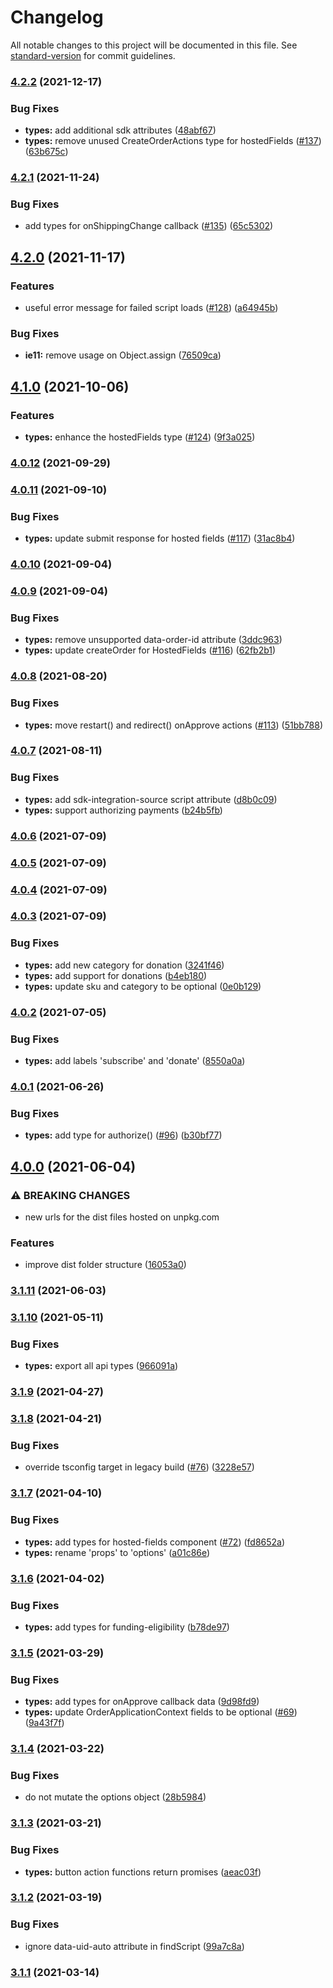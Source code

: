 # Changelog

All notable changes to this project will be documented in this file. See [standard-version](https://github.com/conventional-changelog/standard-version) for commit guidelines.

### [4.2.2](https://github.com/paypal/paypal-js/compare/v4.2.1...v4.2.2) (2021-12-17)

### Bug Fixes

-   **types:** add additional sdk attributes ([48abf67](https://github.com/paypal/paypal-js/commit/48abf672dd7ad6759d46116ee315da8735450e82))
-   **types:** remove unused CreateOrderActions type for hostedFields ([#137](https://github.com/paypal/paypal-js/issues/137)) ([63b675c](https://github.com/paypal/paypal-js/commit/63b675c1da2017974f097f5bf2da077dbf6ff49a))

### [4.2.1](https://github.com/paypal/paypal-js/compare/v4.2.0...v4.2.1) (2021-11-24)

### Bug Fixes

-   add types for onShippingChange callback ([#135](https://github.com/paypal/paypal-js/issues/135)) ([65c5302](https://github.com/paypal/paypal-js/commit/65c5302276925a920ae2bec19aa7aebef8d0aaae))

## [4.2.0](https://github.com/paypal/paypal-js/compare/v4.1.0...v4.2.0) (2021-11-17)

### Features

-   useful error message for failed script loads ([#128](https://github.com/paypal/paypal-js/issues/128)) ([a64945b](https://github.com/paypal/paypal-js/commit/a64945b58595b450045726e304a252881b149379))

### Bug Fixes

-   **ie11:** remove usage on Object.assign ([76509ca](https://github.com/paypal/paypal-js/commit/76509ca0c4166c93428444b746aaf8f4bfd15dae))

## [4.1.0](https://github.com/paypal/paypal-js/compare/v4.0.12...v4.1.0) (2021-10-06)

### Features

-   **types:** enhance the hostedFields type ([#124](https://github.com/paypal/paypal-js/issues/124)) ([9f3a025](https://github.com/paypal/paypal-js/commit/9f3a025edde9eeb35c88e7859d2c7f6836baccd1))

### [4.0.12](https://github.com/paypal/paypal-js/compare/v4.0.11...v4.0.12) (2021-09-29)

### [4.0.11](https://github.com/paypal/paypal-js/compare/v4.0.10...v4.0.11) (2021-09-10)

### Bug Fixes

-   **types:** update submit response for hosted fields ([#117](https://github.com/paypal/paypal-js/issues/117)) ([31ac8b4](https://github.com/paypal/paypal-js/commit/31ac8b4bfa526f7b06dd9ec7fbb9f2b42b94c62c))

### [4.0.10](https://github.com/paypal/paypal-js/compare/v4.0.9...v4.0.10) (2021-09-04)

### [4.0.9](https://github.com/paypal/paypal-js/compare/v4.0.8...v4.0.9) (2021-09-04)

### Bug Fixes

-   **types:** remove unsupported data-order-id attribute ([3ddc963](https://github.com/paypal/paypal-js/commit/3ddc9637c2a8a65247dd06bb135c355cddc9633a))
-   **types:** update createOrder for HostedFields ([#116](https://github.com/paypal/paypal-js/issues/116)) ([62fb2b1](https://github.com/paypal/paypal-js/commit/62fb2b1f9d024b96225195dd6b1332be8a3ef0b6))

### [4.0.8](https://github.com/paypal/paypal-js/compare/v4.0.7...v4.0.8) (2021-08-20)

### Bug Fixes

-   **types:** move restart() and redirect() onApprove actions ([#113](https://github.com/paypal/paypal-js/issues/113)) ([51bb788](https://github.com/paypal/paypal-js/commit/51bb788722f566647973b7d7abe7a8f82d4e225b))

### [4.0.7](https://github.com/paypal/paypal-js/compare/v4.0.6...v4.0.7) (2021-08-11)

### Bug Fixes

-   **types:** add sdk-integration-source script attribute ([d8b0c09](https://github.com/paypal/paypal-js/commit/d8b0c09872d3eb6dfafba3149a56e83e66df0c6f))
-   **types:** support authorizing payments ([b24b5fb](https://github.com/paypal/paypal-js/commit/b24b5fbc157ad9ebf9a7406ff696b4c9f61a4ff0))

### [4.0.6](https://github.com/paypal/paypal-js/compare/v4.0.5...v4.0.6) (2021-07-09)

### [4.0.5](https://github.com/paypal/paypal-js/compare/v4.0.4...v4.0.5) (2021-07-09)

### [4.0.4](https://github.com/paypal/paypal-js/compare/v4.0.3...v4.0.4) (2021-07-09)

### [4.0.3](https://github.com/paypal/paypal-js/compare/v4.0.2...v4.0.3) (2021-07-09)

### Bug Fixes

-   **types:** add new category for donation ([3241f46](https://github.com/paypal/paypal-js/commit/3241f4670a0ae3d9748c3413d9c08ecd9983769b))
-   **types:** add support for donations ([b4eb180](https://github.com/paypal/paypal-js/commit/b4eb180446f4423ec293efdd42ee9977b96414d4))
-   **types:** update sku and category to be optional ([0e0b129](https://github.com/paypal/paypal-js/commit/0e0b129a3ddb4e998626b840bc8faad41daa11dc))

### [4.0.2](https://github.com/paypal/paypal-js/compare/v4.0.1...v4.0.2) (2021-07-05)

### Bug Fixes

-   **types:** add labels 'subscribe' and 'donate' ([8550a0a](https://github.com/paypal/paypal-js/commit/8550a0a162834876f3173192943810dc08145b04))

### [4.0.1](https://github.com/paypal/paypal-js/compare/v4.0.0...v4.0.1) (2021-06-26)

### Bug Fixes

-   **types:** add type for authorize() ([#96](https://github.com/paypal/paypal-js/issues/96)) ([b30bf77](https://github.com/paypal/paypal-js/commit/b30bf77835743db707177e396158454b61212723))

## [4.0.0](https://github.com/paypal/paypal-js/compare/v3.1.11...v4.0.0) (2021-06-04)

### ⚠ BREAKING CHANGES

-   new urls for the dist files hosted on unpkg.com

### Features

-   improve dist folder structure ([16053a0](https://github.com/paypal/paypal-js/commit/16053a0d559ca056ec89a05346edf0d705820fef))

### [3.1.11](https://github.com/paypal/paypal-js/compare/v3.1.10...v3.1.11) (2021-06-03)

### [3.1.10](https://github.com/paypal/paypal-js/compare/v3.1.9...v3.1.10) (2021-05-11)

### Bug Fixes

-   **types:** export all api types ([966091a](https://github.com/paypal/paypal-js/commit/966091a24579b6436b4d9ebc3b8bd04f01c09d1e))

### [3.1.9](https://github.com/paypal/paypal-js/compare/v3.1.8...v3.1.9) (2021-04-27)

### [3.1.8](https://github.com/paypal/paypal-js/compare/v3.1.7...v3.1.8) (2021-04-21)

### Bug Fixes

-   override tsconfig target in legacy build ([#76](https://github.com/paypal/paypal-js/issues/76)) ([3228e57](https://github.com/paypal/paypal-js/commit/3228e578d2fcc7659f59773d37569ed56a0ef289))

### [3.1.7](https://github.com/paypal/paypal-js/compare/v3.1.6...v3.1.7) (2021-04-10)

### Bug Fixes

-   **types:** add types for hosted-fields component ([#72](https://github.com/paypal/paypal-js/issues/72)) ([fd8652a](https://github.com/paypal/paypal-js/commit/fd8652a5bc192f3694c32ad734d42bf03c170098))
-   **types:** rename 'props' to 'options' ([a01c86e](https://github.com/paypal/paypal-js/commit/a01c86ee372f71c099f11e5a7c0d2d283b0d9db6))

### [3.1.6](https://github.com/paypal/paypal-js/compare/v3.1.5...v3.1.6) (2021-04-02)

### Bug Fixes

-   **types:** add types for funding-eligibility ([b78de97](https://github.com/paypal/paypal-js/commit/b78de970170c7f86d51524e97bee9edcd41bf2a8))

### [3.1.5](https://github.com/paypal/paypal-js/compare/v3.1.4...v3.1.5) (2021-03-29)

### Bug Fixes

-   **types:** add types for onApprove callback data ([9d98fd9](https://github.com/paypal/paypal-js/commit/9d98fd9a99cf7a469ab609d0f3970069b6e385c3))
-   **types:** update OrderApplicationContext fields to be optional ([#69](https://github.com/paypal/paypal-js/issues/69)) ([9a43f7f](https://github.com/paypal/paypal-js/commit/9a43f7f3fb903e50600ce35ced388dc91cdfeac7))

### [3.1.4](https://github.com/paypal/paypal-js/compare/v3.1.3...v3.1.4) (2021-03-22)

### Bug Fixes

-   do not mutate the options object ([28b5984](https://github.com/paypal/paypal-js/commit/28b5984bc2d2d7c4b001f66118b9354a2c3f3df5))

### [3.1.3](https://github.com/paypal/paypal-js/compare/v3.1.2...v3.1.3) (2021-03-21)

### Bug Fixes

-   **types:** button action functions return promises ([aeac03f](https://github.com/paypal/paypal-js/commit/aeac03f418b576fe2fce960e01ac33e9d21de067))

### [3.1.2](https://github.com/paypal/paypal-js/compare/v3.1.1...v3.1.2) (2021-03-19)

### Bug Fixes

-   ignore data-uid-auto attribute in findScript ([99a7c8a](https://github.com/paypal/paypal-js/commit/99a7c8a8c2a7b6a4cb46be6539b1bf395b208ebf))

### [3.1.1](https://github.com/paypal/paypal-js/compare/v3.1.0...v3.1.1) (2021-03-14)

